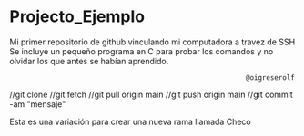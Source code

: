# Projecto_Ejemplo
Mi primer repositorio de github vinculando mi computadora a travez de SSH
Se incluye un pequeño programa en C para probar los comandos y no olvidar
los que antes se habían aprendido.

                                                              @oigreserolf
                                                            
//git clone <repo>
//git fetch
//git pull origin main
//git push origin main
//git commit -am "mensaje"

Esta es una variación para crear una nueva rama llamada Checo

